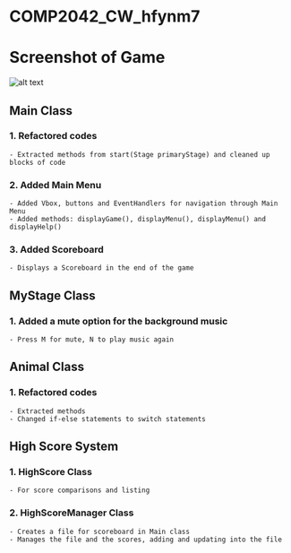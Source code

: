 # COMP2042_CW_hfynm7

# Screenshot of Game
![alt text](https://i.imgur.com/gBWruEg.png)

## Main Class
### 1. Refactored codes
	- Extracted methods from start(Stage primaryStage) and cleaned up blocks of code
	
### 2. Added Main Menu
	- Added Vbox, buttons and EventHandlers for navigation through Main Menu
	- Added methods: displayGame(), displayMenu(), displayMenu() and displayHelp()
	
### 3. Added Scoreboard
	- Displays a Scoreboard in the end of the game

## MyStage Class

### 1. Added a mute option for the background music
	- Press M for mute, N to play music again

## Animal Class

### 1. Refactored codes
	- Extracted methods
	- Changed if-else statements to switch statements

## High Score System

### 1. HighScore Class
	- For score comparisons and listing
	
### 2. HighScoreManager Class
	- Creates a file for scoreboard in Main class
	- Manages the file and the scores, adding and updating into the file
	

